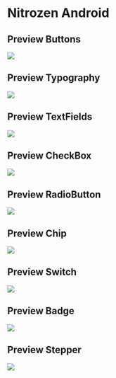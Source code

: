 # Nitrozen Android

## Preview Buttons
![](./assets/screenshots/buttons.png)

## Preview Typography
![](./assets/screenshots/typography.png)

## Preview TextFields
![](./assets/screenshots/textfields.png)

## Preview CheckBox
![](./assets/screenshots/checkbox.png)

## Preview RadioButton
![](./assets/screenshots/radiobutton.png)

## Preview Chip
![](./assets/screenshots/chip.png)

## Preview Switch
![](./assets/screenshots/switch.png)

## Preview Badge
![](./assets/screenshots/badge.png)

## Preview Stepper
![](./assets/screenshots/stepper.png)